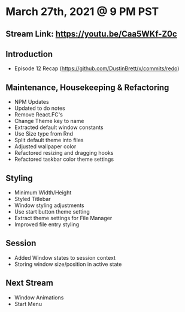 # March 27th, 2021 @ 9 PM PST

## Stream Link: https://youtu.be/Caa5WKf-Z0c

## Introduction

- Episode 12 Recap (https://github.com/DustinBrett/x/commits/redo)

## Maintenance, Housekeeping & Refactoring

- NPM Updates
- Updated to do notes
- Remove React.FC's
- Change Theme key to name
- Extracted default window constants
- Use Size type from Rnd
- Split default theme into files
- Adjusted wallpaper color
- Refactored resizing and dragging hooks
- Refactored taskbar color theme settings

## Styling

- Minimum Width/Height
- Styled Titlebar
- Window styling adjustments
- Use start button theme setting
- Extract theme settings for File Manager
- Improved file entry styling

## Session

- Added Window states to session context
- Storing window size/position in active state

## Next Stream

- Window Animations
- Start Menu
